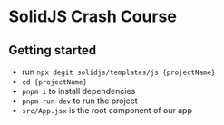 # SolidJS Crash Course

## Getting started
- run `npx degit solidjs/templates/js {projectName}`
- `cd {projectName}`
- `pnpm i` to install dependencies
- `pnpm run dev` to run the project
- `src/App.jsx` is the root component of our app
